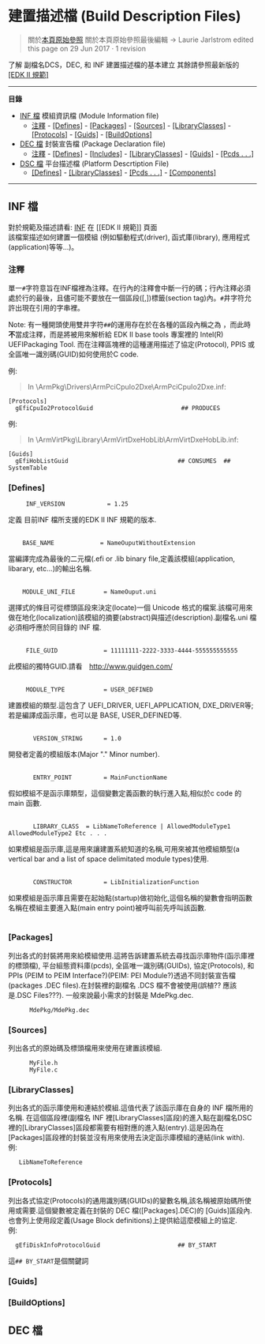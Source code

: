 # 建置描述檔 (Build Description Files)

>關於[本頁原始參照](https://github.com/tianocore/tianocore.github.io/wiki/Build-Description-Files)
>關於本頁原始參照最後編輯 -> Laurie Jarlstrom edited this page on 29 Jun 2017 · 1 revision 

了解 副檔名DCS，DEC, 和 INF 建置描述檔的基本建立
其餘請參照最新版的 [[EDK II 規範]](https://github.com/tianocore/tianocore.github.io/wiki/EDK-II-Specifications)

***

 __**目錄**__
* [INF 檔](#the-inf-file) 模組資訊檔 (Module Information file) <BR>
   - [注釋](#comments) - [\[Defines\]](#defines) - [\[Packages\]](#packages) - [\[Sources\]](#sources) - [\[LibraryClasses\]](#libraryclasses) - [\[Protocols\]](#protocols) - [\[Guids\]](#guids) - [\[BuildOptions\]](#buildOptions)
* [DEC 檔](#the-dec-file) 封裝宣告檔 (Package Declaration file)<BR>
   - [注釋](#comments-1) - [\[Defines\]](#defines-1) - [\[Includes\]](#includes) - [\[LibraryClasses\]](#libraryclasses-1) - [\[Guids\]](#guids-1) - [\[Pcds . . .\]](#pcds-----sections)
* [DSC 檔](#the-dsc-file) 平台描述檔 (Platform Descrtiption File)<BR>
   - [\[Defines\]](#defines-2) - [\[LibraryClasses\]](#libraryclasses-2) - [\[Pcds . . .\]](#pcds-----sections-1) - [\[Components\]](#components) 

 ***

## INF 檔
對於規範及描述請看: [INF](https://github.com/tianocore/tianocore.github.io/wiki/EDK-II-Specifications#inf) 在 [[EDK II 規範]] 頁面<BR>
該檔案描述如何建置一個模組 (例如驅動程式(driver), 函式庫(library), 應用程式(application)等等...)。

### 注釋
單一`#`字符意旨在INF檔裡為注釋。在行內的注釋會中斷一行的碼；行內注釋必須處於行的最後，且儘可能不要放在一個區段([,])標籤(section tag)內。`#`井字符允許出現在引用的字串裡。

Note: 有一種開頭使用雙井字符`##`的運用存在於在各種的區段內稱之為 _<Usage Block>_，而此時**不**當成注釋，而是將被用來解析給 EDK II base tools 專案裡的 Intel(R) UEFIPackaging Tool. 而在注釋區塊裡的這種運用描述了協定(Protocol), PPIS 或 全區唯一識別碼(GUID)如何使用於C code.

例:
> In \ArmPkg\Drivers\ArmPciCpuIo2Dxe\ArmPciCpuIo2Dxe.inf:
```
[Protocols]
  gEfiCpuIo2ProtocolGuid                         ## PRODUCES
```
例:
> In \ArmVirtPkg\Library\ArmVirtDxeHobLib\ArmVirtDxeHobLib.inf:
```
[Guids]
  gEfiHobListGuid                               ## CONSUMES  ## SystemTable
```

### [Defines] <br>
```
     INF_VERSION            = 1.25 
```
定義 目前INF 檔所支援的EDK II INF 規範的版本. <br><br>
``` 
    BASE_NAME             = NameOuputWithoutExtension
```
當編譯完成為最後的二元檔(.efi or .lib binary file,定義該模組(application, libarary, etc...)的輸出名稱. <br><br>
``` 
    MODULE_UNI_FILE        = NameOuput.uni
```
選擇式的條目可從標頭區段來決定(locate)一個 Unicode 格式的檔案.該檔可用來做在地化(localization)該模組的摘要(abstract)與描述(description).副檔名.uni 檔 必須相呼應於同目錄的 INF 檔. <br><br>
```
     FILE_GUID             = 11111111-2222-3333-4444-555555555555
```
此模組的獨特GUID.請看　http://www.guidgen.com/ <br><br>
```
     MODULE_TYPE           = USER_DEFINED
```
建置模組的類型.這包含了 UEFI_DRIVER, UEFI_APPLICATION, DXE_DRIVER等;若是編譯成函示庫，也可以是 BASE, USER_DEFINED等. <br><br>
```
       VERSION_STRING      = 1.0
```
開發者定義的模組版本(Major "." Minor number).<br><br>
```
       ENTRY_POINT         = MainFunctionName
```
假如模組不是函示庫類型，這個變數定義函數的執行進入點,相似於c code 的 main 函數.<br><br>
```
       LIBRARY_CLASS  = LibNameToReference | AllowedModuleType1 AllowedModuleType2 Etc . . .
```
如果模組是函示庫,這是用來讓建置系統知道的名稱,可用來被其他模組類型(a vertical bar and a list of space delimitated module types)使用.<br><br>
```
       CONSTRUCTOR         = LibInitializationFunction
```
如果模組是函示庫且需要在起始點(startup)做初始化,這個名稱的變數會指明函數名稱在模組主要進入點(main entry point)被呼叫前先呼叫該函數.<br><br>

### [Packages]

列出各式的封裝將用來給模組使用.這將告訴建置系統去尋找函示庫物件(函示庫裡的標頭檔), 平台組態資料庫(pcds), 全區唯一識別碼(GUIDs), 協定(Protocols), 和 PPIs (PEIM to PEIM Interface?)(PEIM: PEI Module?)透過不同封裝宣告檔(packages .DEC files).在封裝裡的副檔名 .DCS 檔不會被使用(誤植?? 應該是.DSC Files???). 一般來說最小需求的封裝是 MdePkg.dec.
```
      MdePkg/MdePkg.dec
```

### [Sources]

列出各式的原始碼及標頭檔用來使用在建置該模組.
``` 
      MyFile.h
      MyFile.c
```

### [LibraryClasses]

列出各式的函示庫使用和連結於模組.這值代表了該函示庫在自身的 INF 檔所用的名稱. 在這個區段裡(副檔名 INF 裡[LibraryClasses]區段)的進入點在副檔名DSC 裡的[LibraryClasses]區段都需要有相對應的進入點(entry).這是因為在[Packages]區段裡的封裝並沒有用來使用去決定函示庫模組的連結(link with).<br>
例:
``` 
   LibNameToReference
```

### [Protocols]

列出各式協定(Protocols)的通用識別碼(GUIDs)的變數名稱,該名稱被原始碼所使用或需要.這個變數被定義在封裝的 DEC 檔([Packages].DEC)的 [Guids]區段內.也會列上使用段定義(Usage Block definitions)上提供給這麼模組上的協定. <br>
例:
``` 
  gEfiDiskInfoProtocolGuid                      ## BY_START
```
這`## BY_START`是個關鍵詞

### [Guids]

### [BuildOptions]

## DEC 檔

